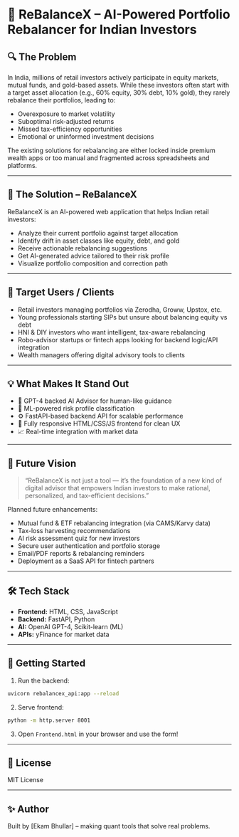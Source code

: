 # 🎯 ReBalanceX – AI-Powered Portfolio Rebalancer for Indian Investors

## 🔍 The Problem
In India, millions of retail investors actively participate in equity markets, mutual funds, and gold-based assets. While these investors often start with a target asset allocation (e.g., 60% equity, 30% debt, 10% gold), they rarely rebalance their portfolios, leading to:

- Overexposure to market volatility  
- Suboptimal risk-adjusted returns  
- Missed tax-efficiency opportunities  
- Emotional or uninformed investment decisions  

The existing solutions for rebalancing are either locked inside premium wealth apps or too manual and fragmented across spreadsheets and platforms.

---

## 🎯 The Solution – ReBalanceX
ReBalanceX is an AI-powered web application that helps Indian retail investors:

- Analyze their current portfolio against target allocation  
- Identify drift in asset classes like equity, debt, and gold  
- Receive actionable rebalancing suggestions  
- Get AI-generated advice tailored to their risk profile  
- Visualize portfolio composition and correction path  

---

## 👥 Target Users / Clients
- Retail investors managing portfolios via Zerodha, Groww, Upstox, etc.  
- Young professionals starting SIPs but unsure about balancing equity vs debt  
- HNI & DIY investors who want intelligent, tax-aware rebalancing  
- Robo-advisor startups or fintech apps looking for backend logic/API integration  
- Wealth managers offering digital advisory tools to clients  

---

## 💡 What Makes It Stand Out
- 🤖 GPT-4 backed AI Advisor for human-like guidance  
- 🧠 ML-powered risk profile classification  
- ⚙️ FastAPI-based backend API for scalable performance  
- 🎨 Fully responsive HTML/CSS/JS frontend for clean UX  
- 📈 Real-time integration with market data  

---

## 🌱 Future Vision
> “ReBalanceX is not just a tool — it’s the foundation of a new kind of digital advisor that empowers Indian investors to make rational, personalized, and tax-efficient decisions.”

Planned future enhancements:
- Mutual fund & ETF rebalancing integration (via CAMS/Karvy data)  
- Tax-loss harvesting recommendations  
- AI risk assessment quiz for new investors  
- Secure user authentication and portfolio storage  
- Email/PDF reports & rebalancing reminders  
- Deployment as a SaaS API for fintech partners  

---

## 🛠 Tech Stack
- **Frontend:** HTML, CSS, JavaScript  
- **Backend:** FastAPI, Python  
- **AI:** OpenAI GPT-4, Scikit-learn (ML)  
- **APIs:** yFinance for market data  

---

## 🚀 Getting Started
1. Run the backend:
```bash
uvicorn rebalancex_api:app --reload
```

2. Serve frontend:
```bash
python -m http.server 8001
```

3. Open `Frontend.html` in your browser and use the form!

---

## 📄 License
MIT License

---

## ✨ Author
Built by [Ekam Bhullar] – making quant tools that solve real problems.
